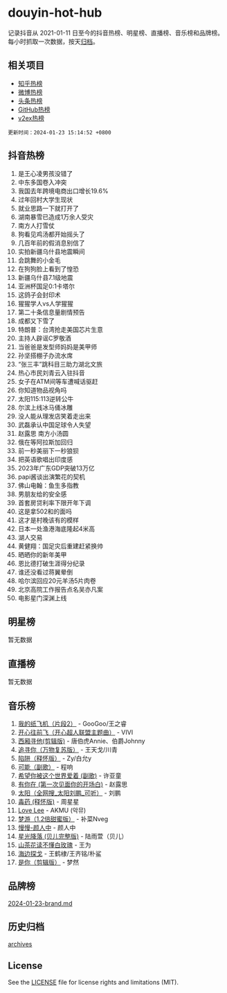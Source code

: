 # douyin-hot-hub

记录抖音从 2021-01-11 日至今的抖音热榜、明星榜、直播榜、音乐榜和品牌榜。每小时抓取一次数据，按天[归档](archives)。

## 相关项目

- [知乎热榜](https://github.com/lonnyzhang423/zhihu-hot-hub)
- [微博热榜](https://github.com/lonnyzhang423/weibo-hot-hub)
- [头条热榜](https://github.com/lonnyzhang423/toutiao-hot-hub)
- [GitHub热榜](https://github.com/lonnyzhang423/github-hot-hub)
- [v2ex热榜](https://github.com/lonnyzhang423/v2ex-hot-hub)


`更新时间：2024-01-23 15:14:52 +0800`

## 抖音热榜

1. 是王心凌男孩没错了
1. 中东多国卷入冲突
1. 我国去年跨境电商出口增长19.6%
1. 过年回村大学生现状
1. 就业思路一下就打开了
1. 湖南暴雪已造成1万余人受灾
1. 南方人打雪仗
1. 狗看见鸡汤都开始摇头了
1. 几百年前的假消息别信了
1. 实拍新疆乌什县地震瞬间
1. 会跳舞的小金毛
1. 在狗狗脸上看到了惶恐
1. 新疆乌什县7.1级地震
1. 亚洲杯国足0:1卡塔尔
1. 这鸽子会封印术
1. 猩猩学人vs人学猩猩
1. 第二十条信息量剧情预告
1. 成都又下雪了
1. 特朗普：台湾抢走美国芯片生意
1. 主持人辟谣C罗敬酒
1. 当爸爸是发型师妈妈是美甲师
1. 孙坚搭棚子办流水席
1. “张三丰”跳科目三助力湖北文旅
1. 热心市民刘青云入驻抖音
1. 女子在ATM间等车遭喊话驱赶
1. 你知道物品视角吗
1. 太阳115:113逆转公牛
1. 尔滨上线冰马俑冰雕
1. 没人能从理发店笑着走出来
1. 武磊承认中国足球令人失望
1. 赵露思 南方小汤圆
1. 俄在等阿拉斯加回归
1. 前一秒美丽下一秒狼狈
1. 把英语歌唱出印度感
1. 2023年广东GDP突破13万亿
1. papi酱谈出演繁花的契机
1. 佛山电翰：鱼生多指教
1. 男朋友给的安全感
1. 首套房贷利率下限开年下调
1. 这是拿502和的面吗
1. 这才是村晚该有的模样
1. 日本一处渔港海底隆起4米高
1. 湖人交易
1. 黄健翔：国足灾后重建赶紧换帅
1. 晒晒你的新年美甲
1. 恩比德打破生涯得分纪录
1. 谁还没看过蒋翼晕倒
1. 哈尔滨回应20元羊汤5片肉卷
1. 北京高院工作报告点名吴亦凡案
1. 电影星门深渊上线

## 明星榜

暂无数据

## 直播榜

暂无数据

## 音乐榜

1. [我的纸飞机（片段2）](https://sf3-cdn-tos.douyinstatic.com/obj/tos-cn-ve-2774/oM2ZrKcg2CD5AeRB2gkeXOFB1IxAGJdZPazYHf) - GooGoo/王之睿
1. [开心往前飞（开心超人联盟主题曲）](https://sf3-cdn-tos.douyinstatic.com/obj/tos-cn-ve-2774/9d8fb7c82cf1421fb93a9fe925275e0a) - VIVI
1. [西厢寻他(剪辑版)](https://sf86-cdn-tos.douyinstatic.com/obj/tos-cn-ve-2774/oUsAVfAQKlRNxEv5qxvIB8o5qmIWUcXbzJKJhw) - 唐伯虎Annie、伯爵Johnny
1. [追寻你（万物复苏版）](https://sf86-cdn-tos.douyinstatic.com/obj/tos-cn-ve-2774/oYeAZJsbjIDit9APmBg8u6uDUQnHmoCf3gbo74) - 王天戈/川青
1. [陷阱（释怀版）](https://sf86-cdn-tos.douyinstatic.com/obj/tos-cn-ve-2774/oE8C21LeZrzKLDFfQYgMzx4GAIHageG5IzayY7) - Zy/白允y
1. [可能（副歌）](https://sf86-cdn-tos.douyinstatic.com/obj/tos-cn-ve-2774/cde1731888894259b333569393c2fb51) - 程响
1. [希望你被这个世界爱着 (副歌)](https://sf86-cdn-tos.douyinstatic.com/obj/tos-cn-ve-2774/oUHCmWQfZlE3QQBKBeD8rCFLpJzPgCpImhsxMt) - 许亚童
1. [有你在 (第一次见面你的开场白)](https://sf86-cdn-tos.douyinstatic.com/obj/tos-cn-ve-2774/oAthrQ3ClJBfI57uBoFEgNDYtNCZ0TSYQQfxQ0) - 赵露思
1. [太阳（全网搜_太阳刘鹏_可听）](https://sf86-cdn-tos.douyinstatic.com/obj/tos-cn-ve-2774/ogWbyIQnlBFImVbeDocRdCIYtBHlbJXgfZMvgz) - 刘鹏
1. [毒药 (释怀版)](https://sf86-cdn-tos.douyinstatic.com/obj/tos-cn-ve-2774/oYILMEAzspdZBIzy4frJNB8ZHPHWAhiwowd4Ad) - 周星星
1. [Love Lee](https://sf6-cdn-tos.douyinstatic.com/obj/tos-cn-ve-2774/o05GbkJGbCBTdDnMtB0fwOYgkeZp23vrWQDQBS) - AKMU (악뮤)
1. [梦游（1.2倍甜蜜版）](https://sf86-cdn-tos.douyinstatic.com/obj/tos-cn-ve-2774/o4gyAUm8hwufoEABmwVIiQtHsFuGzAEEWtNMzo) - 补菜Nveg
1. [慢慢-颜人中](https://sf3-cdn-tos.douyinstatic.com/obj/tos-cn-ve-2774/ocjHNfBXdBxQNC8ZGAeoLMFTUgtBg8bkExunDC) - 颜人中
1. [星光降落 (贝儿完整版)](https://sf86-cdn-tos.douyinstatic.com/obj/tos-cn-ve-2774/okwB9hAwyAtsFFkFBzAX1hOOfQuIoMNs0W2Mwr) - 陆雨萱（贝儿）
1. [山茶花读不懂白玫瑰](https://sf3-cdn-tos.douyinstatic.com/obj/tos-cn-ve-2774/osfn8B7DktrRHEPJgPCfDbw7QDQEkwC16BxZg9) - 王为
1. [海边探戈](https://sf86-cdn-tos.douyinstatic.com/obj/tos-cn-ve-2774/os9gE0VQCGqt6VQkZDyBBYvfSDY0QFe3vVmubn) - 王鹤棣/王齐铭/朴鲨
1. [是你（剪辑版）](https://sf3-cdn-tos.douyinstatic.com/obj/tos-cn-ve-2774/46019dae783c4c969944217fe1cfafc4) - 梦然

## 品牌榜

[2024-01-23-brand.md](archives/2024-01-23-brand.md)

## 历史归档

[archives](archives)

## License

See the [LICENSE](LICENSE) file for license rights and limitations (MIT).
